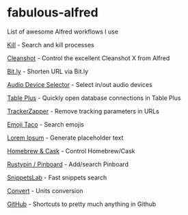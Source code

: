 # fabulous-alfred
List of awesome Alfred workflows I use

[Kill](https://github.com/SamVerschueren/alfred-fkill) - Search and kill processes

[Cleanshot](https://github.com/mr-pennyworth/alfred-cleanshot) - Control the excellent Cleanshot X from Alfred

[Bit.ly](https://github.com/GimmyHchs/workflow-bitly) - Shorten URL via Bit.ly

[Audio Device Selector](https://github.com/rknightuk/alfred-workflows/blob/main/workflows/audio-device-selector) - Select in/out audio devices

[Table Plus](https://github.com/rknightuk/alfred-workflows/blob/main/workflows/table-plus) - Quickly open database connections in Table Plus

[TrackerZapper](https://github.com/rknightuk/alfred-workflows/blob/main/workflows/trackerzapper) - Remove tracking parameters in URLs

[Emoji Taco](https://github.com/jeeftor/EmojiTaco) - Search emojis

[Lorem Ipsum](https://github.com/tillkruss/alfred-lorem-ipsum) - Generate placeholder text

[Homebrew & Cask](https://github.com/fniephaus/alfred-homebrew/) - Control Homebrew/Cask 

[Rustypin / Pinboard](https://github.com/spamwax/alfred-pinboard-rs) - Add/search Pinboard

[SnippetsLab](https://www.renfei.org/snippets-lab/manual/mac/tips-and-tricks/alfred-integration.html) - Fast snippets search

[Convert](https://github.com/deanishe/alfred-convert) - Units conversion

[GitHub](https://github.com/gharlan/alfred-github-workflow) - Shortcuts to pretty much anything in Github